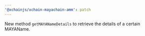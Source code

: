 ```yaml
---
'@xchainjs/xchain-mayachain-amm': patch
---
```


New method `getMAYANameDetails` to retrieve the details of a certain MAYAName.
